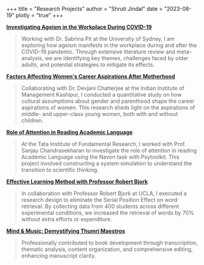 +++
title = "Research Projects"
author = "Shruti Jindal"
date = "2023-08-19"
plotly = "true"
+++

[<i class="fa fa-flask" aria-hidden="true"></i> **Investigating Ageism in the Workplace During COVID-19**](https://sydney.edu.au/medicine-health/schools/school-of-public-health.html)
> Working with Dr. Sabrina Pit at the University of Sydney, I am exploring how ageism manifests in the workplace during and after the COVID-19 pandemic. Through extensive literature review and meta-analysis, we are identifying key themes, challenges faced by older adults, and potential strategies to mitigate its effects.

[<i class="fa fa-book" aria-hidden="true"></i> **Factors Affecting Women's Career Aspirations After Motherhood**](https://www.iimkashipur.ac.in/)
> Collaborating with Dr. Devjani Chatterjee at the Indian Institute of Management Kashipur, I conducted a quantitative study on how cultural assumptions about gender and parenthood shape the career aspirations of women. This research sheds light on the aspirations of middle- and upper-class young women, both with and without children.

[<i class="fa fa-graduation-cap" aria-hidden="true"></i> **Role of Attention in Reading Academic Language**](http://www.tifr.res.in/)
> At the Tata Institute of Fundamental Research, I worked with Prof. Sanjay Chandrasekharan to investigate the role of attention in reading Academic Language using the Navon task with Psytoolkit. This project involved constructing a system simulation to understand the transition to scientific thinking.

[<i class="fa fa-lightbulb-o" aria-hidden="true"></i> **Effective Learning Method with Professor Robert Bjork**](https://www.psych.ucla.edu/faculty/page/bjorkr)
> In collaboration with Professor Robert Bjork at UCLA, I executed a research design to eliminate the Serial Position Effect on word retrieval. By collecting data from 400 students across different experimental conditions, we increased the retrieval of words by 70% without extra efforts or expenditure.

[<i class="fa fa-globe" aria-hidden="true"></i> **Mind & Music: Demystifying Thumri Maestros**](https://www.mlbd.com/)
> Professionally contributed to book development through transcription, thematic analysis, content organization, and comprehensive editing, enhancing manuscript clarity.

